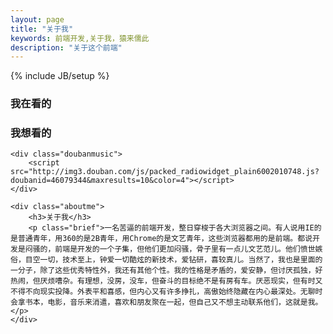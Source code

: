 ```yaml
---
layout: page
title: "关于我"
keywords: 前端开发,关于我，猿来儒此
description: "关于这个前端"
---
```

{% include JB/setup %}

<div class="aboucontainer clear">
	<div class="doubanbook">
		<h3>我在看的</h3>
		<script type="text/javascript" src="http://www.douban.com/service/badge/46079344/?show=dolist&amp;n=8&amp;columns=4&amp;picsize=medium&amp;hidelogo=yes&amp;hideself=yes" ></script>
		<h3>我想看的</h3>
		<script type="text/javascript" src="http://www.douban.com/service/badge/46079344/?show=wishlist&amp;n=8&amp;columns=4&amp;picsize=medium&amp;hidelogo=yes&amp;hideself=yes" ></script>
	</div>

	<div class="doubanmusic">
		<script src="http://img3.douban.com/js/packed_radiowidget_plain6002010748.js?doubanid=46079344&maxresults=10&color=4"></script>
	</div>

	<div class="aboutme">
		<h3>关于我</h3>
		<p class="brief">一名苦逼的前端开发，整日穿梭于各大浏览器之间。有人说用IE的是普通青年，用360的是2B青年，用Chrome的是文艺青年，这些浏览器都用的是前端。都说开发是闷骚的，前端是开发的一个子集，但他们更加闷骚，骨子里有一点儿文艺范儿。他们愤世嫉俗，目空一切，技术至上，钟爱一切酷炫的新技术，爱钻研，喜较真儿。当然了，我也是里面的一分子，除了这些优秀特性外，我还有其他个性。我的性格是矛盾的，爱安静，但讨厌孤独，好热闹，但厌烦嘈杂。有理想，没房，没车，但奋斗的目标绝不是有房有车。厌恶现实，但有时又不得不向现实投降。外表平和喜感，但内心又有许多挣扎，高傲始终隐藏在内心最深处。无聊时会拿书本，电影，音乐来消遣，喜欢和朋友聚在一起，但自己又不想主动联系他们，这就是我。</p>
	</div>
</div>

